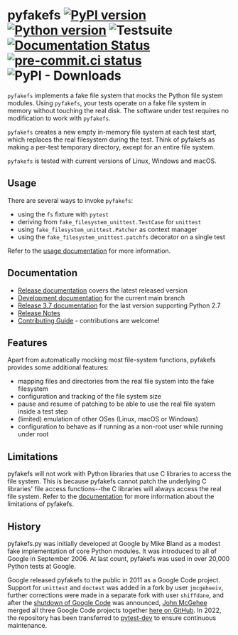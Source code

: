 # pyfakefs [![PyPI version](https://badge.fury.io/py/pyfakefs.svg)](https://badge.fury.io/py/pyfakefs) [![Python version](https://img.shields.io/pypi/pyversions/pyfakefs.svg)](https://img.shields.io/pypi/pyversions/pyfakefs.svg) ![Testsuite](https://github.com/pytest-dev/pyfakefs/workflows/Testsuite/badge.svg) [![Documentation Status](https://readthedocs.org/projects/pytest-pyfakefs/badge/?version=latest)](https://pytest-pyfakefs.readthedocs.io/en/latest/?badge=latest) [![pre-commit.ci status](https://results.pre-commit.ci/badge/github/pytest-dev/pyfakefs/main.svg)](https://results.pre-commit.ci/latest/github/pytest-dev/pyfakefs/main) ![PyPI - Downloads](https://img.shields.io/pypi/dw/pyfakefs)


`pyfakefs` implements a fake file system that mocks the Python file system modules.
Using `pyfakefs`, your tests operate on a fake file system in memory without
touching the real disk. The software under test requires no modification to
work with `pyfakefs`.

`pyfakefs` creates a new empty in-memory file system at each test start, which replaces
the real filesystem during the test. Think of pyfakefs as making a per-test temporary
directory, except for an entire file system.

`pyfakefs` is tested with current versions of Linux, Windows and macOS.

## Usage

There are several ways to invoke `pyfakefs`:
* using the `fs` fixture with `pytest`
* deriving from `fake_filesystem_unittest.TestCase` for `unittest`
* using `fake_filesystem_unittest.Patcher` as context manager
* using the `fake_filesystem_unittest.patchfs` decorator on a single test

Refer to the [usage documentation](https://pytest-pyfakefs.readthedocs.io/en/latest/usage.html) for more information.

## Documentation

* [Release documentation](https://pytest-pyfakefs.readthedocs.io/en/stable)
  covers the latest released version
* [Development documentation](https://pytest-pyfakefs.readthedocs.io/en/latest)
  for the current main branch
* [Release 3.7 documentation](https://pytest-pyfakefs.readthedocs.io/en/v3.7.2/)
  for the last version supporting Python 2.7
* [Release Notes](https://github.com/pytest-dev/pyfakefs/blob/main/CHANGES.md)
* [Contributing Guide](https://github.com/pytest-dev/pyfakefs/blob/main/CONTRIBUTING.md) - contributions are welcome!

## Features
Apart from automatically mocking most file-system functions, pyfakefs
provides some additional features:
- mapping files and directories from the real file system into the fake filesystem
- configuration and tracking of the file system size
- pause and resume of patching to be able to use the real file system inside a
  test step
- (limited) emulation of other OSes (Linux, macOS or Windows)
- configuration to behave as if running as a non-root user while running
  under root

## Limitations
pyfakefs will not work with Python libraries that use C libraries to access the
file system. This is because pyfakefs cannot patch the underlying C libraries'
file access functions--the C libraries will always access the real file
system. Refer to the [documentation](https://pytest-pyfakefs.readthedocs.io/en/latest/intro.html#limitations)
for more information about the limitations of pyfakefs.

## History
pyfakefs.py was initially developed at Google by Mike Bland as a modest fake
implementation of core Python modules.  It was introduced to all of Google
in September 2006. At last count, pyfakefs was used in over 20,000
Python tests at Google.

Google released pyfakefs to the public in 2011 as a Google Code project.
Support for `unittest` and `doctest` was added in a fork by user `jmcgeheeiv`,
further corrections were made in a separate fork with user `shiffdane`, and after
the [shutdown of Google Code](http://google-opensource.blogspot.com/2015/03/farewell-to-google-code.html)
was announced, [John McGehee](https://github.com/jmcgeheeiv) merged all three Google Code projects together
[here on GitHub](https://github.com/pytest-dev/pyfakefs). In 2022, the repository has been transferred to
[pytest-dev](https://github.com/pytest-dev) to ensure continuous maintenance.
